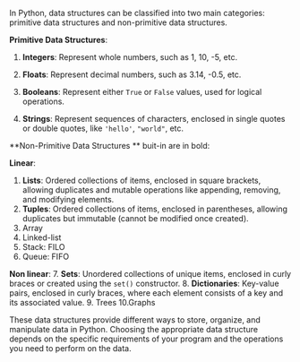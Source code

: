 In Python, data structures can be classified into two main categories: primitive data structures and non-primitive data structures.



**Primitive Data Structures**:

1.  **Integers**: Represent whole numbers, such as 1, 10, -5, etc.

2.  **Floats**: Represent decimal numbers, such as 3.14, -0.5, etc.

3.  **Booleans**: Represent either `True` or `False` values, used for logical operations.

4.  **Strings**: Represent sequences of characters, enclosed in single quotes or double quotes, like `'hello'`, `"world"`, etc.

  

**Non-Primitive Data Structures ** buit-in are in bold:

  **Linear**:

1.  **Lists**: Ordered collections of items, enclosed in square brackets, allowing duplicates and mutable operations like appending, removing, and modifying elements.
2.  **Tuples**: Ordered collections of items, enclosed in parentheses, allowing duplicates but immutable (cannot be modified once created).
3. Array
4. Linked-list
5. Stack: FILO
6. Queue: FIFO

**Non linear**:
7.  **Sets**: Unordered collections of unique items, enclosed in curly braces or created using the `set()` constructor.
8.  **Dictionaries**: Key-value pairs, enclosed in curly braces, where each element consists of a key and its associated value.
9. Trees
10.Graphs

  
These data structures provide different ways to store, organize, and manipulate data in Python. Choosing the appropriate data structure depends on the specific requirements of your program and the operations you need to perform on the data.